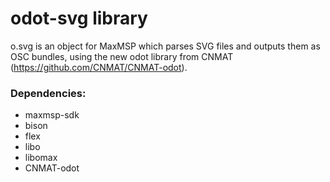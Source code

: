 # odot-svg library
o.svg is an object for MaxMSP which parses SVG files and outputs them as OSC bundles, using the new odot library from CNMAT (https://github.com/CNMAT/CNMAT-odot).

### Dependencies:
* maxmsp-sdk
* bison
* flex
* libo
* libomax
* CNMAT-odot

